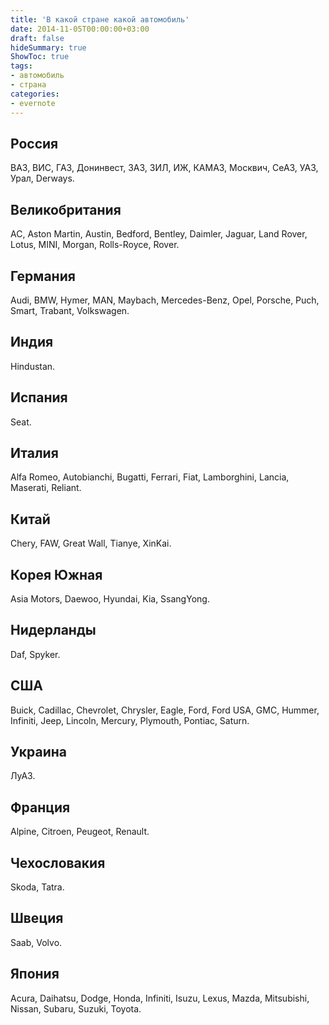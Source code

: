 ```yaml
---
title: 'В какой стране какой автомобиль'
date: 2014-11-05T00:00:00+03:00
draft: false
hideSummary: true
ShowToc: true
tags:
- автомобиль
- страна
categories:
- evernote
---
```


## Россия

ВАЗ, ВИС, ГАЗ, Донинвест, ЗАЗ, ЗИЛ, ИЖ, КАМАЗ, Москвич, СеАЗ, УАЗ, Урал, Derways.

## Великобритания

AC, Aston Martin, Austin, Bedford, Bentley, Daimler, Jaguar, Land Rover, Lotus, MINI, Morgan, Rolls-Royce, Rover.

## Германия

Audi, BMW, Hymer, MAN, Maybach, Mercedes-Benz, Opel, Porsche, Puch, Smart, Trabant, Volkswagen.

## Индия

Hindustan.

## Испания

Seat.

## Италия

Alfa Romeo, Autobianchi, Bugatti, Ferrari, Fiat, Lamborghini, Lancia, Maserati, Reliant.

## Китай

Chery, FAW, Great Wall, Tianye, XinKai.

## Корея Южная

Asia Motors, Daewoo, Hyundai, Kia, SsangYong.

## Нидерланды

Daf, Spyker.

## США

Buick, Cadillac, Chevrolet, Chrysler, Eagle, Ford, Ford USA, GMC, Hummer, Infiniti, Jeep, Lincoln, Mercury, Plymouth, Pontiac, Saturn.

## Украина

ЛуАЗ.

## Франция

Alpine, Citroen, Peugeot, Renault.

## Чехословакия

Skoda, Tatra.

## Швеция

Saab, Volvo.

## Япония

Acura, Daihatsu, Dodge, Honda, Infiniti, Isuzu, Lexus, Mazda, Mitsubishi, Nissan, Subaru, Suzuki, Toyota.